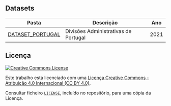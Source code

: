 ## Datasets

|Pasta|Descrição|Ano
|-----|---------|---|
|[DATASET_PORTUGAL](./DATASET_PORTUGAL)|Divisões Administrativas de Portugal|2021

## Licença

<a rel="license" href="http://creativecommons.org/licenses/by/4.0/"><img alt="Creative Commons License" style="border-width:0" src="https://i.creativecommons.org/l/by/4.0/88x31.png" /></a>

Este trabalho está licenciado com uma [Licença Creative Commons - Atribuição 4.0 Internacional (CC BY 4.0)](https://creativecommons.org/licenses/by/4.0/deed.pt).

Consultar ficheiro [`LICENSE`](LICENSE), incluído no repositório, para uma cópia da Licença.

